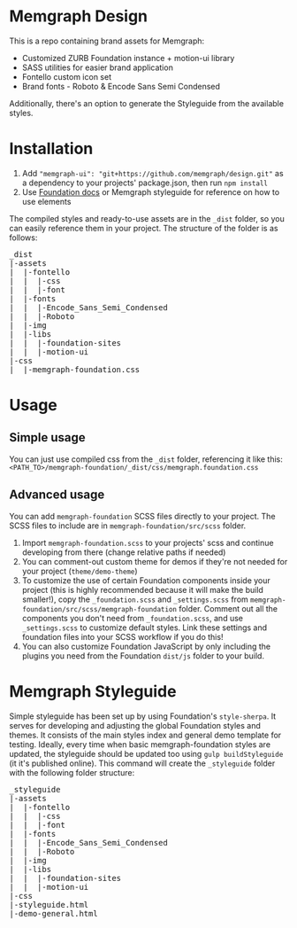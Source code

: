 # Memgraph Design

This is a repo containing brand assets for Memgraph:
- Customized ZURB Foundation instance + motion-ui library
- SASS utilities for easier brand application
- Fontello custom icon set
- Brand fonts - Roboto & Encode Sans Semi Condensed

Additionally, there's an option to generate the Styleguide from the available styles.


# Installation

1. Add `"memgraph-ui": "git+https://github.com/memgraph/design.git"` as a dependency to your projects' package.json, then run `npm install`
2. Use [Foundation docs](https://foundation.zurb.com/sites/docs/) or Memgraph styleguide for reference on how to use elements

The compiled styles and ready-to-use assets are in the `_dist` folder, so you can easily reference them in your project. The structure of the folder is as follows:
<pre>
_dist
|-assets
|  |-fontello
|  |  |-css
|  |  |-font
|  |-fonts
|  |  |-Encode_Sans_Semi_Condensed
|  |  |-Roboto
|  |-img
|  |-libs
|  |  |-foundation-sites
|  |  |-motion-ui
|-css
|  |-memgraph-foundation.css
</pre>


# Usage
## Simple usage
You can just use compiled css from the `_dist` folder, referencing it like this: `<PATH_TO>/memgraph-foundation/_dist/css/memgraph.foundation.css`


## Advanced usage
You can add `memgraph-foundation` SCSS files directly to your project. The SCSS files to include are in `memgraph-foundation/src/scss` folder.

1. Import `memgraph-foundation.scss` to your projects' scss and continue developing from there (change relative paths if needed)
2. You can comment-out custom theme for demos if they're not needed for your project (`theme/demo-theme`)
3. To customize the use of certain Foundation components inside your project (this is highly recommended because it will make the build smaller!), copy the `_foundation.scss` and `_settings.scss` from `memgraph-foundation/src/scss/memgraph-foundation` folder. Comment out all the components you don't need from `_foundation.scss`, and use `_settings.scss` to customize default styles. Link these settings and foundation files into your SCSS workflow if you do this!
4. You can also customize Foundation JavaScript by only including the plugins you need from the Foundation `dist/js` folder to your build.



# Memgraph Styleguide

Simple styleguide has been set up by using Foundation's `style-sherpa`. It serves for developing and adjusting the global Foundation styles and themes. It consists of the main styles index and general demo template for testing. Ideally, every time when basic memgraph-foundation styles are updated, the styleguide should be updated too using `gulp buildStyleguide` (it it's published online).
This command will create the `_styleguide` folder with the following folder structure:

<pre>
_styleguide
|-assets
|  |-fontello
|  |  |-css
|  |  |-font
|  |-fonts
|  |  |-Encode_Sans_Semi_Condensed
|  |  |-Roboto
|  |-img
|  |-libs
|  |  |-foundation-sites
|  |  |-motion-ui
|-css
|-styleguide.html
|-demo-general.html
 </pre>
  
